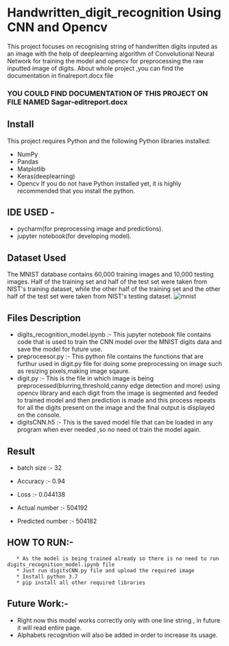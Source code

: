 # Handwritten_digit_recognition Using CNN and Opencv
This project focuses on recognising string of handwritten digits inputed as an image with the help of deeplearning algorithm of Convolutional Neural Network for training the model and opencv for preprocessing the raw inputted image of digits.
About whole project ,you can find the documentation in finalreport.docx file

### YOU COULD FIND DOCUMENTATION OF THIS PROJECT ON FILE NAMED Sagar-editreport.docx
## Install
This project requires Python and the following Python libraries installed:
* NumPy
* Pandas
* Matplotlib
* Keras(deeplearning)
* Opencv
If you do not have Python installed yet, it is highly recommended that you install the python.
## IDE USED -  
* pycharm(for preprocessing image and predictions).
* jupyter notebook(for developing  model).
## Dataset Used
The MNIST database contains 60,000 training images and 10,000 testing images. Half of the training set and half of the test set were taken from NIST's training dataset, while the other half of the training set and the other half of the test set were taken from NIST's testing dataset.
![mnist](https://user-images.githubusercontent.com/46081301/60577821-bdb9af80-9d9d-11e9-9a7c-4cd3099a316a.png)

## Files Description
* digits_recognition_model.ipynb :- This jupyter notebook file contains code that is used to train the CNN model over the MNIST digits data and save the model for future use.
* preproceesor.py :- This python file contains the functions that are furthur used in digit.py file for doing some preprocessing on image such as resizing pixels,making image sqaure.
* digit.py :- This is the file in which image is being preprocessed(blurring,threshold,canny edge detection and more) using opencv library
and each digit from the image is segmented and feeded to trained model and then prediction is made and this process repeats for all the digits present on the image and the final output is displayed on the console.
* digitsCNN.h5 :- This is the saved model file that can be loaded in any program when ever needed ,so no need ot train the model again.

## Result
* batch size :- 32
* Accuracy :- 0.94
* Loss :- 0.044138
 
 * Actual number :- 504192
 * Predicted number :- 504182
 
## HOW TO RUN:-
       * As the model is being trained already so there is no need to run digits_recognition_model.ipynb file 
       * Just run digitsCNN.py file and upload the required image
       * Install python 3.7
       * pip install all other required libraries  

## Future Work:-
* Right now this model works correctly only with one line string , in future it will read entire page.
* Alphabets recognition will also be added in order to increase its usage.






